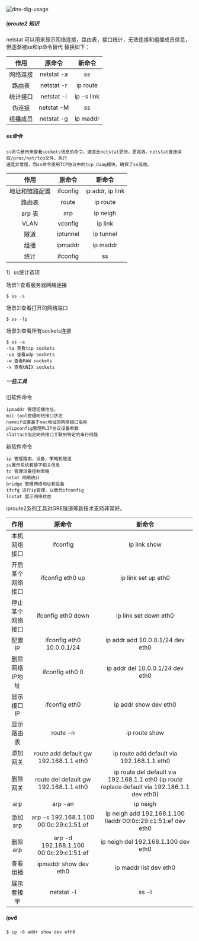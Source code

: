 <!--
author: os4uinfo
head: https://os4u.info/blog/img/sun.png
date: 2017-05-24
title: iproute2相关知识
tags: Network
images: https://os4u.info/blog/img/sun.png
category: Network
status: publish
summary: 了解iproute2相关知识系列---dig应用
-->

![dns-dig-usage](https://www.os4u.info/blog/linux/images/dns-dig-usage.jpg)

##### iproute2 知识

netstat 可以用来显示网络连接，路由表，接口统计，无效连接和组播成员信息，但逐渐被ss和ip命令替代
替换如下：

|     作用    | 原命令            |   新命令      |
|:-----------: |:---------------:| :-------------:|
| 网络连接     |  netstat -a      |  ss         |
| 路由表       |  netstat -r      |    ip route |
| 统计接口     |  netstat -i      |  ip -s link |
| 伪连接       | netstat -M       | ss          |
| 组播成员      | netstat -g       | ip maddr    |

##### ss命令
```
ss命令是用来查看sockets信息的命令，速度比netstat更快，更高效。netstat直接读取/proc/net/tcp文件，执行
速度非常慢，而ss命令使用TCP协议中的tcp_diag模块，确保了ss高效。
```

|     作用    | 原命令            |   新命令      |
|:-----------: |:---------------:| :-------------:|
| 地址和链路配置     |  ifconfig     |  ip addr, ip link         |
| 路由表            |  route        |  ip route        |
| arp 表           |  arp          |  ip neigh        |
| VLAN             | vconfig       |  ip link         |
| 隧道              |  iptunnel     |  ip tunnel        |
| 组播              |  ipmaddr      |  ip maddr         |
| 统计              |  ifconfig     |  ss               |

1）ss统计选项

场景1:查看服务器网络连接

```
$ ss -s
```
场景2:查看打开的网络端口

```
$ ss -lp
```
场景3:查看所有sockets连接

```
$ ss -a
-ta 查看tcp sockets
-ua 查看udp sockets
-w 查看RAW sockets
-x 查看UNIX sockets
```

##### 一些工具

旧软件命令

```
ipmaddr 管理组播地址，
mii-tool管理网络接口状态 
nameif设置基于mac地址的网络接口名称 
plipconfig管理PLIP协议设备参数
slattach指定网络接口关联到特定的串行线路
```
新软件命令

```
ip 管理路由，设备，策略和隧道
ss展示系统套接字相关信息
tc 管理流量控制策略
nstat 网络统计
bridge 管理网络地址和设备
ifcfg 进行ip管理，以替代ifconfig
lnstat 展示网络状态
```

iproute2系列工具对GRE隧道等新技术支持非常好。

|     作用         | 原命令                                 |   新命令      |
|:--------------: |:-------------------------------------:| :------------------------:|
| 本机网络接口     |  ifconfig                              |  ip link show                      |
| 开启某个网络接口  |  ifconfig eth0 up                      |  ip link set up eth0               |
| 停止某个网络接口  |  ifconfig eth0 down                    |  ip link set down eth0             |
| 配置IP          |  ifconfig eth0 10.0.0.1/24             |  ip addr add 10.0.0.1/24 dev eth0  |
| 删除网络IP地址    |  ifconfig eth0 0                      |   ip addr del 10.0.0.1/24 dev eth0  |
| 显示接口IP       |  ifconfig eth0                         |  ip addr show dev eth0             |
| 显示路由表       |  route -n                              |   ip route show                          |
| 添加网关         |  route add default gw 192.168.1.1 eth0 |   ip route add default via 192.168.1.1 eth0 |
| 删除网关         |  route del default gw 192.168.1.1 eth0 |   ip route del default via 192.168.1.1 eth0 (ip route replace default via 192.186.1.1 dev eth0)|
| arp        |  arp -an |   ip neigh |
| 添加arp        |  arp -s 192.168.1.100 00:0c:29:c1:51:ef |   ip neigh add 192.168.1.100 lladdr 00:0c:29:c1:51:ef dev eth0|
| 删除arp      |  arp -d 192.168.1.100 00:0c:29:c1:51:ef |   ip neigh del 192.168.1.100  dev eth0|
| 查看组播        |  ipmaddr show dev eth0 |   ip maddr list dev eth0|
| 展示套接字        |  netstat -l |  ss -l |


##### ipv6

```
$ ip -6 addr show dev eth0
```